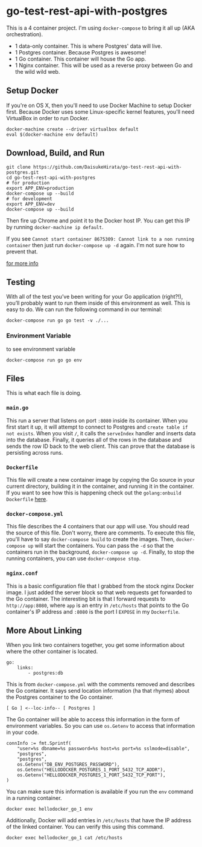 # go-test-rest-api-with-postgres
This is a 4 container project. I'm using `docker-compose` to bring it all up
(AKA orchestration).

* 1 data-only container. This is where Postgres' data will live.
* 1 Postgres container. Because Postgres is awesome!
* 1 Go container. This container will house the Go app.
* 1 Nginx container. This will be used as a reverse proxy between Go and the
wild wild web.

## Setup Docker

If you're on OS X, then you'll need to use Docker Machine to setup Docker first.
Because Docker uses some Linux-specific kernel features, you'll need VirtualBox
in order to run Docker.

```
docker-machine create --driver virtualbox default
eval $(docker-machine env default)
```

## Download, Build, and Run
```
git clone https://github.com/DaisukeHirata/go-test-rest-api-with-postgres.git
cd go-test-rest-api-with-postgres
# for production
export APP_ENV=production
docker-compose up --build
# for development
export APP_ENV=dev
docker-compose up --build
```

Then fire up Chrome and point it to the Docker host IP. You can get this IP by
running `docker-machine ip default`.

If you see
`Cannot start container 8675309: Cannot link to a non running container` then
just run `docker-compose up -d` again. I'm not sure how to prevent that.

[for more info](https://medium.com/@McMenemy/godorp-docker-compose-for-development-and-production-e37fe0a58d61)

## Testing
With all of the test you’ve been writing for your Go application (right?!), you’ll probably want to run them inside of this environment as well. This is easy to do. We can run the following command in our terminal:
```
docker-compose run go go test -v ./...
```

### Environment Variable
to see environment variable
```
docker-compose run go go env 
```

## Files
This is what each file is doing.

### `main.go`
This run a server that listens on port `:8080` inside its container. When you
first start it up, it will attempt to connect to Postgres and
`create table if not exists`. When you visit `/`, it calls the `serveIndex`
handler and inserts data into the database. Finally, it queries all of the
rows in the database and sends the row ID back to the web client. This can
prove that the database is persisting across runs.

### `Dockerfile`
This file will create a new container image by copying the Go source in your
current directory, building it in the container, and running it in the
container. If you want to see how this is happening check out the
`golang:onbuild` `Dockerfile`
[here].

### `docker-compose.yml`
This file describes the 4 containers that our app will use. You should read the
source of this file. Don't worry, there are comments. To execute this file,
you'll have to say `docker-compose build` to create the images. Then,
`docker-compose up` will start the containers. You can pass the `-d` so that
the containers run in the background, `docker-compose up -d`. Finally, to stop
the running containers, you can use `docker-compose stop`.

### `nginx.conf`
This is a basic configuration file that I grabbed from the stock nginx Docker
image. I just added the server block so that web requests get forwarded to
the Go container. The interesting bit is that I forward requests to
`http://app:8080`, where `app` is an entry in `/etc/hosts` that points to the
Go container's IP address and `:8080` is the port I `EXPOSE` in my
`Dockerfile`.

## More About Linking
When you link two containers together, you get some information about where the
other container is located.

```
go:
    links:
        - postgres:db
```

This is from `docker-compose.yml` with the comments removed and describes the
Go container. It says send location information (ha that rhymes) about the
Postgres container to the Go container.

```
[ Go ] <--loc-info-- [ Postgres ]
```

The Go container will be able to access this information in the form of
environment variables. So you can use `os.Getenv` to access that information in
your code.

```
connInfo := fmt.Sprintf(
	"user=%s dbname=%s password=%s host=%s port=%s sslmode=disable",
	"postgres",
	"postgres",
	os.Getenv("DB_ENV_POSTGRES_PASSWORD"),
	os.Getenv("HELLODOCKER_POSTGRES_1_PORT_5432_TCP_ADDR"),
	os.Getenv("HELLODOCKER_POSTGRES_1_PORT_5432_TCP_PORT"),
)
```

You can make sure this information is available if you run the `env` command
in a running container.

```
docker exec hellodocker_go_1 env
```

Additionally, Docker will add entries in `/etc/hosts` that have the IP address
of the linked container. You can verify this using this command.

```
docker exec hellodocker_go_1 cat /etc/hosts
```

[here]: (https://github.com/docker-library/golang/blob/396f40c6188614c7acd6d8299a0ea71030a056a6/1.4/onbuild/Dockerfile)
